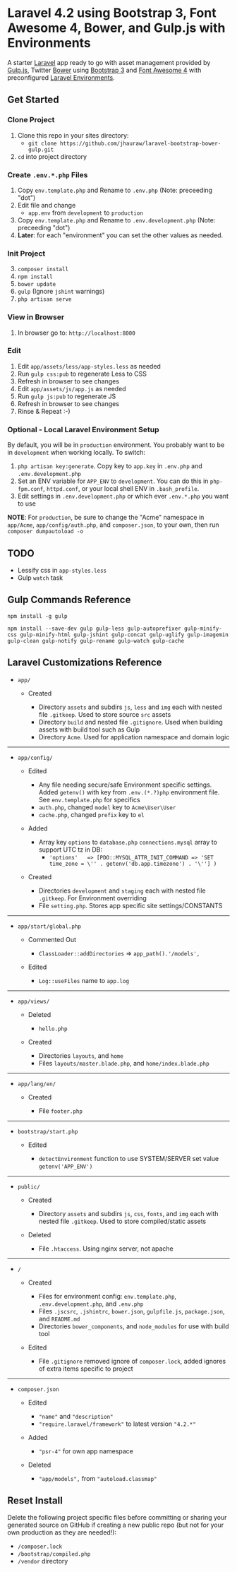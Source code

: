 # Laravel 4.2 using Bootstrap 3, Font Awesome 4, Bower, and Gulp.js with Environments 

A starter [Laravel](https://github.com/laravel/laravel) app ready to go with asset management provided by [Gulp.js](https://github.com/gulpjs/gulp), Twitter [Bower](https://github.com/bower/bower) using [Bootstrap 3](https://github.com/twbs/bootstrap) and [Font Awesome 4](https://github.com/FortAwesome/Font-Awesome) with preconfigured [Laravel Environments](http://laravel.com/docs/configuration#environment-configuration).

## Get Started

### Clone Project

  1. Clone this repo in your sites directory:
      * `git clone https://github.com/jhauraw/laravel-bootstrap-bower-gulp.git`
  2. `cd` into project directory

### Create `.env.*.php` Files

  1. Copy `env.template.php` and Rename to `.env.php` (Note: preceeding "dot")
  2. Edit file and change
      * `app.env` from `development` to `production`
  3. Copy `env.template.php` and Rename to `.env.development.php` (Note: preceeding "dot")
  4. __Later__: for each "environment" you can set the other values as needed.

### Init Project
  3. `composer install`
  4. `npm install`
  5. `bower update`
  6. `gulp` (Ignore `jshint` warnings)
  7. `php artisan serve`

### View in Browser

  1. In browser go to: `http://localhost:8000`

### Edit

  1. Edit `app/assets/less/app-styles.less` as needed
  2. Run `gulp css:pub` to regenerate Less to CSS
  3. Refresh in browser to see changes
  4. Edit `app/assets/js/app.js` as needed
  5. Run `gulp js:pub` to regenerate JS
  6. Refresh in browser to see changes
  7. Rinse & Repeat :-)

### Optional - Local Laravel Environment Setup

By default, you will be in `production` environment. You probably want to be in `development` when working locally. To switch:

  1. `php artisan key:generate`. Copy key to `app.key` in `.env.php` and `.env.development.php`
  2. Set an ENV variable for `APP_ENV` to `development`. You can do this in `php-fpm.conf`, `httpd.conf`, or your local shell ENV in `.bash_profile`.
  3. Edit settings in `.env.development.php` or which ever `.env.*.php` you want to use

__NOTE__: For `production`, be sure to change the "Acme" namespace in `app/Acme`, `app/config/auth.php`, and `composer.json`, to your own, then run `composer dumpautoload -o`

## TODO

  * Lessify css in `app-styles.less`
  * Gulp `watch` task

## Gulp Commands Reference

    npm install -g gulp

    npm install --save-dev gulp gulp-less gulp-autoprefixer gulp-minify-css gulp-minify-html gulp-jshint gulp-concat gulp-uglify gulp-imagemin gulp-clean gulp-notify gulp-rename gulp-watch gulp-cache

## Laravel Customizations Reference

  * `app/`

    * Created

        * Directory `assets` and subdirs `js`, `less` and `img` each with nested file `.gitkeep`. Used to store source `src` assets
        * Directory `build` and nested file `.gitignore`. Used when building assets with build tool such as Gulp
        * Directory `Acme`. Used for application namespace and domain logic

***

  * `app/config/`

    * Edited

        * Any file needing secure/safe Environment specific settings. Added `getenv()` with key from `.env.(*.?)php` environment file. See `env.template.php` for specifics
        * `auth.php`, changed `model` key to `Acme\User\User`
        * `cache.php`, changed `prefix` key to `el`

    * Added

        * Array key `options` to `database.php` `connections.mysql` array to support UTC tz in DB:
            * `'options'   => [PDO::MYSQL_ATTR_INIT_COMMAND => 'SET time_zone = \'' . getenv('db.app.timezone') . '\'']
    )`

    * Created

        * Directories `development` and `staging` each with nested file `.gitkeep`. For Environment overriding
        * File `setting.php`. Stores app specific site settings/CONSTANTS

***

  * `app/start/global.php`

    * Commented Out

        * `ClassLoader::addDirectories` => `app_path().'/models',`

    * Edited

        * `Log::useFiles` name to `app.log`

***

  * `app/views/`

    * Deleted

        * `hello.php`

    * Created

        * Directories `layouts`, and `home`
        * Files `layouts/master.blade.php`, and `home/index.blade.php`

***

  * `app/lang/en/`

    * Created

        * File `footer.php`

***

  * `bootstrap/start.php`

    * Edited

        * `detectEnvironment` function to use SYSTEM/SERVER set value `getenv('APP_ENV')`

***

  * `public/`

    * Created

        * Directory `assets` and subdirs `js`, `css`, `fonts`, and `img` each with nested file `.gitkeep`. Used to store compiled/static assets

    * Deleted

        * File `.htaccess`. Using nginx server, not apache

***

  * `/`

    * Created

        * Files for environment config: `env.template.php`, `.env.development.php`, and `.env.php`
        * Files `.jscsrc`, `.jshintrc`, `bower.json`, `gulpfile.js`, `package.json`, and `README.md`
        * Directories `bower_components`, and `node_modules` for use with build tool

    * Edited

        * File `.gitignore` removed ignore of `composer.lock`, added ignores of extra items specific to project

***

  * `composer.json`

    * Edited
        * `"name"` and `"description"`
        * `"require.laravel/framework"` to latest version `"4.2.*"`

    * Added
        * `"psr-4"` for own app namespace

    * Deleted
        * `"app/models",` from `"autoload.classmap"`

## Reset Install

Delete the following project specific files before committing or sharing your generated source on GitHub if creating a new public repo (but not for your own production as they are needed!):

  * `/composer.lock`
  * `/bootstrap/compiled.php`
  * `/vendor` directory
